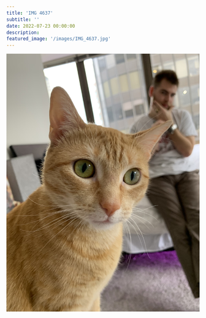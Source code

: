 ```yaml
---
title: 'IMG 4637'
subtitle: ''
date: 2022-07-23 00:00:00
description: 
featured_image: '/images/IMG_4637.jpg'
---
```


![](/images/IMG_4637.jpg)
